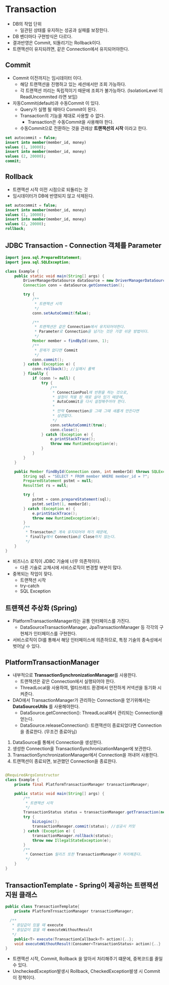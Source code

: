 # Transaction

- DB의 작업 단위
    - 일관된 상태를 유지하는 성공과 실패를 보장한다.
- DB 벤더마다 구현방식은 다르다.
- 결과반영은 Commit, 되돌리기는 Rollback이다.
- 트랜잭션이 유지되려면, 같은 Connection에서 유지되어야한다.

## Commit

- Commit 이전까지는 임시데이터 이다.
    - 해당 트랜잭션을 진행하고 있는 세션에서만 조회 가능하다.
    - 각 트랜잭션 끼리는 독립적이기 때문에 조회가 불가능하다. (IsolationLevel 이 ReadUncommited 라면 보임)
- 자동Commit(default)과 수동Commit 이 있다.
    - Query가 실행 될 때마다 Commit이 된다.
    - Transaction의 기능을 제대로 사용할 수 없다.
        - Transaction은 수동Commit을 사용해야 한다.
    - 수동Commit으로 전환하는 것을 관례상 **트랜잭션의 시작** 이라고 한다.

```sql
set autocommit = false;
insert into member(member_id, money)
values (1, 10000);
insert into member(member_id, money)
values (2, 20000);
commit;
```

## Rollback

- 트랜잭션 시작 이전 시점으로 되돌리는 것
- 임시데이터가 DB에 반영되지 않고 삭제된다.

```sql
set autocommit = false;
insert into member(member_id, money)
values (1, 10000);
insert into member(member_id, money)
values (2, 20000);
rollback;
```

## JDBC Transaction - Connection 객체를 Parameter

```java
import java.sql.PreparedStatement;
import java.sql.SQLException;

class Example {
    public static void main(String[] args) {
        DriverManagerDataSource dataSource = new DriverManagerDataSource(URL, USERNAME, PASSWORD)
        Connection conn = dataSource.getConnection();

        try {
            /**
             * 트랜잭션 시작
             */
            conn.setAutoCommit(false);

            /**
             * 트랜잭션은 같은 Connection에서 유지되어야한다.
             * Parameter로 Connection을 넘기는 것은 가장 쉬운 방법이다.
             */
            Member member = findById(conn, 1);
            /**
             * 문제가 없다면 Commit
             */
            conn.commit();
        } catch (Exception e) {
            conn.rollback(); //실패시 롤백
        } finally {
            if (conn != null) {
                try {
                    /**
                     * ConnectionPool에 반환을 하는 것으로, 
                     * 설정이 적용 된 채로 살아 있기 때문에,
                     * AutoCommit을 다시 설정해주어야 한다.
                     *
                     * 만약 Connection을 그때 그때 새롭게 만든다면
                     * 상관없다.
                     */
                    conn.setAutoCommit(true);
                    conn.close();
                } catch (Exception e) {
                    e.printStackTrace();
                    throw new RuntimeException(e);
                }
            }
        }
    }

    public Member findById(Connection conn, int memberId) throws SQLException {
        String sql = "SELECT * FROM member WHERE member_id = ?";
        PreparedStatement pstmt = null;
        ResultSet rs = null;

        try {
            pstmt = conn.prepareStatement(sql);
            pstmt.setInt(1, memberId);
        } catch (Exception e) {
            e.printStackTrace();
            throw new RuntimeException(e);
        }
        /**
         * Transacton은 계속 유지되어야 하기 때문에,
         * finally에서 Connection을 Close하지 않는다.
         */
    }
}
```

- 비즈니스 로직이 JDBC 기술에 너무 의존적이다.
    - 다른 기술로 교채시에 서비스로직이 변경할 부분이 많다.
- 중복되는 작업이 잦다.
    - 트랜잭션 시작
    - try-catch
    - SQL Exception

## 트랜잭션 추상화 (Spring)

- PlatformTransactionManager라는 공통 인터페이스를 가진다.
    - DataSourceTransactionManager, JpaTransactionManager 등 각각의 구현체가 인터페이스를 구현한다.
- 서비스로직이 DI를 통해서 해당 인터페이스에 의존하므로, 특정 기술의 종속성에서 벗어날 수 있다.

## PlatformTransactionManager

- 내부적으로 **TransactionSynchronizationManager**를 사용한다.
  - 트랜잭션은 같은 Connection에서 실행되어야 한다.
  - ThreadLocal을 사용하여, 멀티쓰레드 환경에서 안전하게 커넥션을 동기화 시켜준다.
- DAO에서 TransactionManager가 관리하는 Connection을 얻기위해서는 **DataSourceUtils** 를 사용해야한다.
  - DataSource.getConnection(): ThreadLocal에서 관리되는 Connection을 얻는다.
  - DataSource.releaseConnection(): 트랜잭션이 종료되었다면 Connection을 종료한다. (무조건 종료아님)

1. DataSource를 통해서 Connection을 생성한다.
2. 생성한 Connection을 TransactionSynchronizationManger에 보관한다.
3. TransactionSynchronizationManager에서 Connection을 꺼내어 사용한다.
4. 트랜잭션이 종료되면, 보관했던 Connection을 종료한다.

```java

@RequiredArgsConstructor
class Example {
    private final PlatformTransactionManager transactionManager;

    public static void main(String[] args) {
        /**
         * 트랜잭션 시작
         */
        TransactionStatus status = transactionManager.getTransaction(new DefaultTransactionDefinition());
        try {
            bizLoginc();
            transactionManager.commit(status); //성공시 커밋
        } catch (Exception e) {
            transactionManager.rollback(status);
            throw new IllegalStateException(e);
        }
        /**
         * Connection 릴리즈 또한 TransactionManager가 처리해준다.
         */
    }
}
```

## TransactionTemplate - Spring이 제공하는 트랜잭션 지원 클래스
```java
public class TransactionTemplate{
    private PlatformTrnsactionManager transactionManager;

  /**
   * 응답값이 있을 때 execute
   * 응답값이 없을 때 executeWithoutResult
   */
    public<T> execute(TransactionCallback<T> action){..};
    void executeWithoutResult(Consumer<TransactionStatus> action){..}
}
```
- 트랜잭션 시작, Commit, Rollback 을 알아서 처리해주기 떄문에, 중복코드를 줄일 수 있다.
- UncheckedException발생시 Rollback, CheckedException발생 시 Commit 이 정책이다.